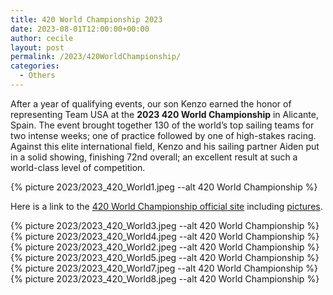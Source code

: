 ```yaml
---
title: 420 World Championship 2023
date: 2023-08-01T12:00:00+00:00
author: cecile
layout: post
permalink: /2023/420WorldChampionship/
categories:
  - Others
---
```


After a year of qualifying events, our son Kenzo earned the honor of
representing Team USA at the **2023 420 World Championship** in Alicante, Spain.
The event brought together 130 of the world’s top sailing teams for two intense
weeks; one of practice followed by one of high-stakes racing. Against this elite
international field, Kenzo and his sailing partner Aiden put in a solid showing,
finishing 72nd overall; an excellent result at such a world-class level of
competition.

{% picture 2023/2023_420_World1.jpeg --alt 420 World Championship %}
<br>

Here is a link to the
[420 World Championship official site](https://2023worlds.420sailing.org/en/default/races/race)
including
[pictures](https://int420class.smugmug.com/2023-Galleries/2023-420-World-Championship).

{% picture 2023/2023_420_World3.jpeg --alt 420 World Championship %}
{% picture 2023/2023_420_World4.jpeg --alt 420 World Championship %}
{% picture 2023/2023_420_World2.jpeg --alt 420 World Championship %}
{% picture 2023/2023_420_World5.jpeg --alt 420 World Championship %}
{% picture 2023/2023_420_World7.jpeg --alt 420 World Championship %}
{% picture 2023/2023_420_World8.jpeg --alt 420 World Championship %}

